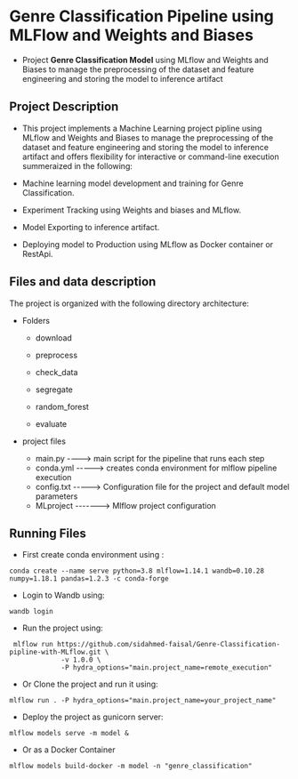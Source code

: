 # Genre Classification Pipeline using MLFlow and Weights and Biases 

- Project **Genre Classification Model** using MLflow and Weights and Biases to manage the preprocessing of the dataset and feature engineering and storing the model to inference artifact

## Project Description
- This project implements a Machine Learning project pipline using MLflow and Weights and Biases to manage the preprocessing of the dataset and feature engineering and storing the model to inference artifact and offers flexibility for interactive or command-line execution summeraized in the following:

* Machine learning model development and training for Genre Classification.

* Experiment Tracking using Weights and biases and MLflow.

* Model Exporting to inference artifact.

* Deploying model to Production using MLflow as Docker container or RestApi.

## Files and data description
The project is organized with the following directory architecture:
- Folders
    - download     

    - preprocess      

    - check_data       

    - segregate      

    - random_forest      

    - evaluate      

- project files 
    - main.py ----> main script for the pipeline that runs each step 
    - conda.yml -----> creates conda environment for mlflow pipeline execution
    - config.txt -----> Configuration file for the project and default model parameters 
    - MLproject -------> Mlflow project configuration 

## Running Files
* First create conda environment using :
```
conda create --name serve python=3.8 mlflow=1.14.1 wandb=0.10.28 numpy=1.18.1 pandas=1.2.3 -c conda-forge
```
* Login to Wandb using:
```
wandb login
```

* Run the project using:
```
 mlflow run https://github.com/sidahmed-faisal/Genre-Classification-pipline-with-MLflow.git \ 
             -v 1.0.0 \
             -P hydra_options="main.project_name=remote_execution"
``` 

* Or Clone the project and run it using:
```
mlflow run . -P hydra_options="main.project_name=your_project_name"
```

* Deploy the project as gunicorn server:
```
mlflow models serve -m model &
```
* Or as a Docker Container
```
mlflow models build-docker -m model -n "genre_classification"
```





